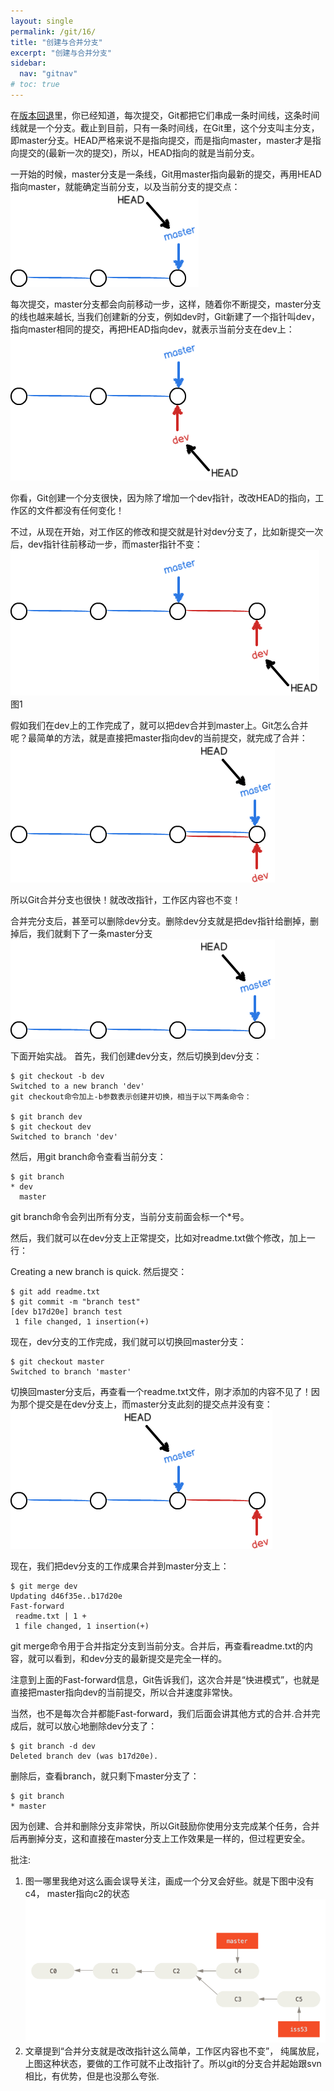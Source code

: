 ```yaml
---
layout: single
permalink: /git/16/
title: "创建与合并分支"
excerpt: "创建与合并分支"
sidebar:
  nav: "gitnav"
# toc: true
---
```


在[版本回退](/git/git7)里，你已经知道，每次提交，Git都把它们串成一条时间线，这条时间线就是一个分支。截止到目前，只有一条时间线，在Git里，这个分支叫主分支，即master分支。HEAD严格来说不是指向提交，而是指向master，master才是指向提交的(最新一次的提交)，所以，HEAD指向的就是当前分支。

一开始的时候，master分支是一条线，Git用master指向最新的提交，再用HEAD指向master，就能确定当前分支，以及当前分支的提交点：  
![](/assets/images/gitimg/21)

每次提交，master分支都会向前移动一步，这样，随着你不断提交，master分支的线也越来越长, 当我们创建新的分支，例如dev时，Git新建了一个指针叫dev，指向master相同的提交，再把HEAD指向dev，就表示当前分支在dev上：  
![](/assets/images/gitimg/22)

你看，Git创建一个分支很快，因为除了增加一个dev指针，改改HEAD的指向，工作区的文件都没有任何变化！

不过，从现在开始，对工作区的修改和提交就是针对dev分支了，比如新提交一次后，dev指针往前移动一步，而master指针不变：  
![](/assets/images/gitimg/23)  
图1

假如我们在dev上的工作完成了，就可以把dev合并到master上。Git怎么合并呢？最简单的方法，就是直接把master指向dev的当前提交，就完成了合并：  
![](/assets/images/gitimg/24)

所以Git合并分支也很快！就改改指针，工作区内容也不变！

合并完分支后，甚至可以删除dev分支。删除dev分支就是把dev指针给删掉，删掉后，我们就剩下了一条master分支  
![](/assets/images/gitimg/25)

下面开始实战。
首先，我们创建dev分支，然后切换到dev分支：
```
$ git checkout -b dev
Switched to a new branch 'dev'
git checkout命令加上-b参数表示创建并切换，相当于以下两条命令：

$ git branch dev
$ git checkout dev
Switched to branch 'dev'
```
然后，用git branch命令查看当前分支：
```
$ git branch
* dev
  master
```
git branch命令会列出所有分支，当前分支前面会标一个*号。

然后，我们就可以在dev分支上正常提交，比如对readme.txt做个修改，加上一行：

Creating a new branch is quick.
然后提交：
```
$ git add readme.txt 
$ git commit -m "branch test"
[dev b17d20e] branch test
 1 file changed, 1 insertion(+)
```
现在，dev分支的工作完成，我们就可以切换回master分支：
```
$ git checkout master
Switched to branch 'master'
```
切换回master分支后，再查看一个readme.txt文件，刚才添加的内容不见了！因为那个提交是在dev分支上，而master分支此刻的提交点并没有变：  
![](/assets/images/gitimg/26)

现在，我们把dev分支的工作成果合并到master分支上：
```
$ git merge dev
Updating d46f35e..b17d20e
Fast-forward
 readme.txt | 1 +
 1 file changed, 1 insertion(+)
```
git merge命令用于合并指定分支到当前分支。合并后，再查看readme.txt的内容，就可以看到，和dev分支的最新提交是完全一样的。

注意到上面的Fast-forward信息，Git告诉我们，这次合并是“快进模式”，也就是直接把master指向dev的当前提交，所以合并速度非常快。

当然，也不是每次合并都能Fast-forward，我们后面会讲其他方式的合并.合并完成后，就可以放心地删除dev分支了：
```
$ git branch -d dev
Deleted branch dev (was b17d20e).
```
删除后，查看branch，就只剩下master分支了：
```
$ git branch
* master
```
因为创建、合并和删除分支非常快，所以Git鼓励你使用分支完成某个任务，合并后再删掉分支，这和直接在master分支上工作效果是一样的，但过程更安全。

批注:
1. 图一哪里我绝对这么画会误导关注，画成一个分叉会好些。就是下图中没有c4， master指向c2的状态
![](/assets/images/gitimg/27)  
2. 文章提到“合并分支就是改改指针这么简单，工作区内容也不变”， 纯属放屁，上图这种状态，要做的工作可就不止改指针了。所以git的分支合并起始跟svn相比，有优势，但是也没那么夸张.